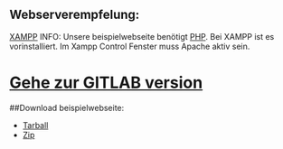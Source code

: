 ## Webserverempfelung:
[XAMPP](https://www.apachefriends.org/de/)
INFO: Unsere beispielwebseite benötigt [PHP](https://secure.php.net/). Bei XAMPP ist es vorinstalliert. Im Xampp Control Fenster muss Apache aktiv sein.

# [Gehe zur GITLAB version](https://gitlab.com/Sharkbyteprojects/Beispiel-Webseite-DE)

##Download beispielwebseite:
- [Tarball](https://gitlab.com/Sharkbyteprojects/Beispiel-Webseite-DE/-/archive/master/Beispiel-Webseite-DE-master.tar.gz)
- [Zip](https://github.com/Sharkbyteprojects/Browserversion-anzeige-PHP-Example-Page-DE/archive/master.zip)

